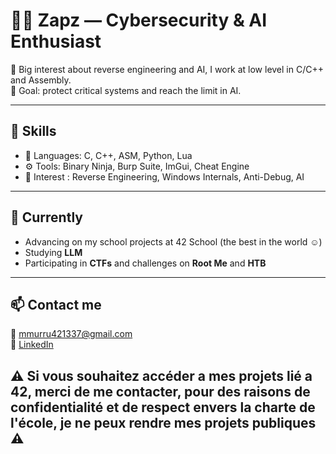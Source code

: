 # 👨‍💻 Zapz — Cybersecurity & AI Enthusiast

🔐 Big interest about reverse engineering and AI, I work at low level in C/C++ and Assembly.  
🎯 Goal: protect critical systems and reach the limit in AI.

---

## 🚀 Skills

- 🧠 Languages: C, C++, ASM, Python, Lua  
- ⚙️ Tools: Binary Ninja, Burp Suite, ImGui, Cheat Engine  
- 🔬 Interest : Reverse Engineering, Windows Internals, Anti-Debug, AI 

---

## 🌱 Currently

- Advancing on my school projects at 42 School (the best in the world ☺️)
- Studying **LLM**  
- Participating in **CTFs** and challenges on **Root Me** and **HTB**

---

## 📫 Contact me

📧 mmurru421337@gmail.com  
🔗 [LinkedIn](https://www.linkedin.com/in/matteo-murru-775720274/)  

## ⚠️ Si vous souhaitez accéder a mes projets lié a 42, merci de me contacter, pour des raisons de confidentialité et de respect envers la charte de l'école, je ne peux rendre mes projets publiques ⚠️
